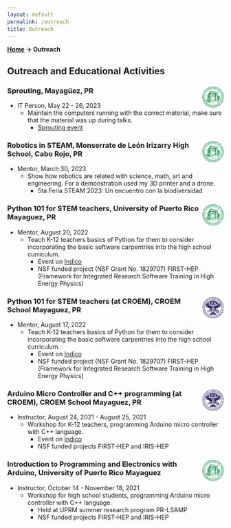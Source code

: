 ```yaml
---
layout: default
permalink: /outreach
title: Outreach
---
```


**[Home](/) → Outreach**

## Outreach and Educational Activities

<div class="card">
  <img src="/assets/img/UPRM.png" alt="UPRM Logo" style="float:right;width:50px;height:50px;">
  <h3>Sprouting, Mayagüez, PR</h3>
  <ul>
    <li>IT Person, May 22 - 26, 2023
      <ul>
        <li>Maintain the computers running with the correct material, make sure that the material was up during talks.
          <ul>
            <li><a href="https://sprouting.education/">Sprouting event</a></li>
          </ul>
        </li>
      </ul>
    </li>
  </ul>
</div>

<div class="card">
  <img src="/assets/img/UPRM.png" alt="UPRM Logo" style="float:right;width:50px;height:50px;">
  <h3>Robotics in STEAM, Monserrate de León Irizarry High School, Cabo Rojo, PR</h3>
  <ul>
    <li>Mentor, March 30, 2023
      <ul>
        <li>Show how robotics are related with science, math, art and engineering. For a demonstration used my 3D printer and a drone.
          <ul>
            <li>5ta Feria STEAM 2023: Un encuentro con la biodiversidad</li>
          </ul>
        </li>
      </ul>
    </li>
  </ul>
</div>

<div class="card">
  <img src="/assets/img/UPRM.png" alt="UPRM Logo" style="float:right;width:50px;height:50px;">
  <h3>Python 101 for STEM teachers, University of Puerto Rico Mayaguez, PR</h3>
  <ul>
    <li>Mentor, August 20, 2022
      <ul>
        <li>Teach K-12 teachers basics of Python for them to consider incorporating the basic software carpentries into the high school curriculum.
          <ul>
            <li>Event on <a href="https://indico.cern.ch/event/1180502/">Indico</a></li>
            <li>NSF funded project (NSF Grant No. 1829707) FIRST-HEP (Framework for Integrated Research Software Training in High Energy Physics)</li>
          </ul>
        </li>
      </ul>
    </li>
  </ul>
</div>

<div class="card">
  <img src="/assets/img/CROEM.png" alt="CROEM Logo" style="float:right;width:50px;height:50px;">
  <h3>Python 101 for STEM teachers (at CROEM), CROEM School Mayaguez, PR</h3>
  <ul>
    <li>Mentor, August 17, 2022
      <ul>
        <li>Teach K-12 teachers basics of Python for them to consider incorporating the basic software carpentries into the high school curriculum.
          <ul>
            <li>Event on <a href="https://indico.cern.ch/event/1188757/">Indico</a></li>
            <li>NSF funded project (NSF Grant No. 1829707) FIRST-HEP (Framework for Integrated Research Software Training in High Energy Physics)</li>
          </ul>
        </li>
      </ul>
    </li>
  </ul>
</div>

<div class="card">
  <img src="/assets/img/CROEM.png" alt="CROEM Logo" style="float:right;width:50px;height:50px;">
  <h3>Arduino Micro Controller and C++ programming (at CROEM), CROEM School Mayaguez, PR</h3>
  <ul>
    <li>Instructor, August 24, 2021 - August 25, 2021
      <ul>
        <li>Workshop for K-12 teachers, programming Arduino micro controller with C++ language.
          <ul>
            <li>Event on <a href="https://indico.cern.ch/event/1068475/">Indico</a></li>
            <li>NSF funded projects FIRST-HEP and IRIS-HEP</li>
          </ul>
        </li>
      </ul>
    </li>
  </ul>
</div>

<div class="card">
  <img src="/assets/img/UPRM.png" alt="UPRM Logo" style="float:right;width:50px;height:50px;">
  <h3>Introduction to Programming and Electronics with Arduino, University of Puerto Rico Mayaguez</h3>
  <ul>
    <li>Instructor, October 14 - November 18, 2021
      <ul>
        <li>Workshop for high school students, programming Arduino micro controller with C++ language.
          <ul>
            <li>Held at UPRM summer research program PR-LSAMP</li>
            <li>NSF funded projects FIRST-HEP and IRIS-HEP</li>
          </ul>
        </li>
      </ul>
    </li>
  </ul>
</div>
